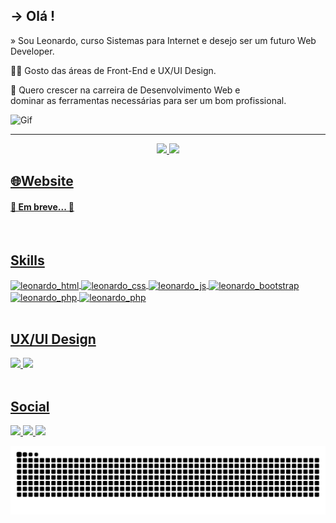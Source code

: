

## **→ Olá !**  
» Sou Leonardo, curso Sistemas para Internet e desejo ser um futuro Web Developer. <br>

<div>
   <p>👨‍💻 Gosto das áreas de Front-End e UX/UI Design.</p> 
 
   <p>🚀 Quero crescer na carreira de Desenvolvimento Web e <br>
      dominar as ferramentas necessárias para ser um bom profissional.</p> 
</div>

<div class="gif">
     <img alt="Gif" width="200px" src ="https://user-images.githubusercontent.com/59649767/156679981-86ba88ae-69dd-4fd8-b9c0-869113a5fb39.gif">
</div>

<hr>

<div align="center">
  <a href="https://github.com/LeonardoFgueiredo">
  <img height="150em" src="https://github-readme-stats.vercel.app/api?username=LeonardoFgueiredo&show_icons=true&theme=tokyonight&include_all_commits=true&count_private=true"/>
  <img height="150em" src="https://github-readme-stats.vercel.app/api/top-langs/?username=LeonardoFgueiredo&layout=compact&langs_count=7&theme=tokyonight"/>
</div>

 <div>
    <h2> 🌐Website</h2>
    <h4>🚧 Em breve... 🚧</h4>
 </div>
 <br>
  
<div>
 <h2>Skills</h2>
    <img align="center" alt="leonardo_html" src="https://img.shields.io/badge/HTML5-E34F26?style=for-the-badge&logo=html5&logoColor=white"/>
    <img align="center" alt="leonardo_css" src="https://img.shields.io/badge/CSS3-1572B6?style=for-the-badge&logo=css3&logoColor=white"/>
    <img align="center" alt="leonardo_js" src="https://img.shields.io/badge/JavaScript-F7DF1E?style=for-the-badge&logo=javascript&logoColor=black"/>
    <img align="center" alt="leonardo_bootstrap" src="https://img.shields.io/badge/Bootstrap-563D7C?style=for-the-badge&logo=bootstrap&logoColor=white"/>
    <img align="center" alt="leonardo_php" src="https://img.shields.io/badge/PHP-777BB4?style=for-the-badge&logo=php&logoColor=white"/>
    <img align="center" alt="leonardo_php" src="https://img.shields.io/badge/MySQL-00000F?style=for-the-badge&logo=mysql&logoColor=white"/>
</div>
<br> 
 
<div>
 <h2>UX/UI Design</h2>
    <img height="30em" src="https://img.shields.io/badge/AdobeXD-563D7C?style=for-the-badge&logo=adobexd&logoColor=white"/>
    <img height="30em"      src="https://camo.githubusercontent.com/4a1038affbb2653ec140936555b3714ddc322526be8567b489e8423a795dea18/68747470733a2f2f696d672e736869656c64732e696f2f62616467652f4669676d612d4632344531453f7374796c653d666f722d7468652d6261646765266c6f676f3d6669676d61266c6f676f436f6c6f723d7768697465" />
 </div>
 <br>
 
 <div>
  <h2>Social</h2>
  <a href="https://www.linkedin.com/in/leonardo-de-oliveira-figueiredo-8347b2186/">
    <img height="30em" src="https://img.shields.io/badge/LinkedIn-0e76a8?style=for-the-badge&logo=linkedin&logoColor=white"/>
  </a>
  <a href="https://www.instagram.com/leonardo.fig_/">
    <img height="30em" src="https://img.shields.io/badge/Instagram-8a3ab9?style=for-the-badge&logo=instagram&logoColor=white"/>
  </a>  
    <a href="https://www.behance.net/leonardfigueir8">
    <img height="30em" src="https://aleen42.github.io/badges/src/behance.svg"/>
  </a> 
</div>
 

 ![Snake animation](https://github.com/LeonardoFgueiredo/LeonardoFgueiredo/blob/output/github-contribution-grid-snake.svg)

  
  
  
